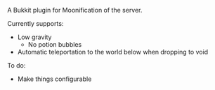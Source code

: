 A Bukkit plugin for Moonification of the server.

Currently supports:
- Low gravity
   - No potion bubbles
- Automatic teleportation to the world below when dropping to void

To do:
 - Make things configurable